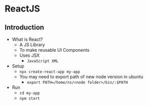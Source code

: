 # ReactJS
## Introduction
- What is React?
    - A JS Library
    - To make reusable UI Components
    - Uses JSX
        - `JavaScript XML`
- Setup
    - `npx create-react-app my-app`
    - You may need to export path of new node version in ubuntu
        - `export PATH=/home/ns/<node folder>/bin/:$PATH`
- Run
    - `cd my-app`
    - `npm start`